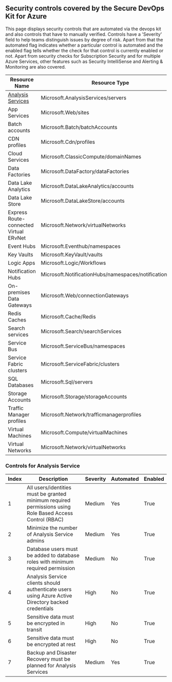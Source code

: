 ## Security controls covered by the Secure DevOps Kit for Azure 

This page displays security controls that are automated via the devops kit and also controls that have to manually verified. Controls have a 'Severity' field to help teams distinguish issues by degree of risk. Apart from that the automated flag indicates whether a particular control is automated and the enabled flag tells whether the check for that control is currently enabled or not. Apart from security checks for Subscription Security and for multiple Azure Services, other features such as Security IntelliSense and Alerting & Monitoring are also covered. 

| Resource Name |Resource Type|
|-------|---------- |
|<a href=#go>Analysis Services<a> |Microsoft.AnalysisServices/servers|
|App Services|Microsoft.Web/sites|
|Batch accounts |Microsoft.Batch/batchAccounts|
|CDN profiles |Microsoft.Cdn/profiles|
|Cloud Services|Microsoft.ClassicCompute/domainNames|
|Data Factories |Microsoft.DataFactory/dataFactories|
|Data Lake Analytics|Microsoft.DataLakeAnalytics/accounts|
|Data Lake Store|Microsoft.DataLakeStore/accounts|
|Express Route-connected Virtual ERvNet |Microsoft.Network/virtualNetworks|
|Event Hubs|Microsoft.Eventhub/namespaces|
|Key Vaults|Microsoft.KeyVault/vaults|
|Logic Apps|Microsoft.Logic/Workflows|
|Notification Hubs|Microsoft.NotificationHubs/namespaces/notificationHubs|
|On-premises Data Gateways |Microsoft.Web/connectionGateways|
|Redis Caches |Microsoft.Cache/Redis|
|Search services|Microsoft.Search/searchServices|
|Service Bus |Microsoft.ServiceBus/namespaces|
|Service Fabric clusters |Microsoft.ServiceFabric/clusters|
|SQL Databases|Microsoft.Sql/servers|
|Storage Accounts|Microsoft.Storage/storageAccounts|
|Traffic Manager profiles |Microsoft.Network/trafficmanagerprofiles|
|Virtual Machines|Microsoft.Compute/virtualMachines|
| Virtual Networks|Microsoft.Network/virtualNetworks|

<h3 id=go> Controls for Analysis Service</h3>

|Index|Description	|Severity|Automated|Enabled|
|----|------|--------|------|-----|
|1|All users/identities must be granted minimum required permissions using Role Based Access Control (RBAC)	|Medium|Yes|True|
|2|Minimize the number of Analysis Service admins	|Medium|Yes|True|
|3|Database users must be added to database roles with minimum required permission	|Medium|No|True|
|4|Analysis Service clients should authenticate users using Azure Active Directory backed credentials|High|No|True|
|5|Sensitive data must be encrypted in transit|High|No|True|
|6|Sensitive data must be encrypted at rest	|High|No|True|
|7|Backup and Disaster Recovery must be planned for Analysis Services|Medium|Yes|True|
